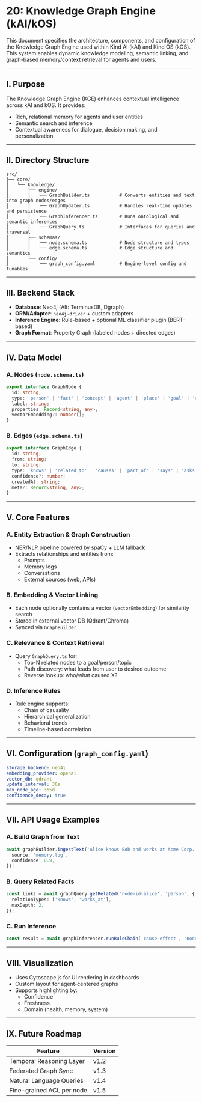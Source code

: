 # 20: Knowledge Graph Engine (kAI/kOS)

This document specifies the architecture, components, and configuration of the Knowledge Graph Engine used within Kind AI (kAI) and Kind OS (kOS). This system enables dynamic knowledge modeling, semantic linking, and graph-based memory/context retrieval for agents and users.

---

## I. Purpose

The Knowledge Graph Engine (KGE) enhances contextual intelligence across kAI and kOS. It provides:

- Rich, relational memory for agents and user entities
- Semantic search and inference
- Contextual awareness for dialogue, decision making, and personalization

---

## II. Directory Structure

```text
src/
├── core/
│   └── knowledge/
│       ├── engine/
│       │   ├── GraphBuilder.ts           # Converts entities and text into graph nodes/edges
│       │   ├── GraphUpdater.ts           # Handles real-time updates and persistence
│       │   ├── GraphInferencer.ts        # Runs ontological and semantic inferences
│       │   └── GraphQuery.ts             # Interfaces for queries and traversal
│       ├── schemas/
│       │   ├── node.schema.ts            # Node structure and types
│       │   └── edge.schema.ts            # Edge structure and semantics
│       └── config/
│           └── graph_config.yaml         # Engine-level config and tunables
```

---

## III. Backend Stack

- **Database**: Neo4j (Alt: TerminusDB, Dgraph)
- **ORM/Adapter**: `neo4j-driver` + custom adapters
- **Inference Engine**: Rule-based + optional ML classifier plugin (BERT-based)
- **Graph Format**: Property Graph (labeled nodes + directed edges)

---

## IV. Data Model

### A. Nodes (`node.schema.ts`)

```ts
export interface GraphNode {
  id: string;
  type: 'person' | 'fact' | 'concept' | 'agent' | 'place' | 'goal' | 'event';
  label: string;
  properties: Record<string, any>;
  vectorEmbedding?: number[];
}
```

### B. Edges (`edge.schema.ts`)

```ts
export interface GraphEdge {
  id: string;
  from: string;
  to: string;
  type: 'knows' | 'related_to' | 'causes' | 'part_of' | 'says' | 'asks' | 'answers' | 'follows' | 'owned_by';
  confidence?: number;
  createdAt: string;
  meta?: Record<string, any>;
}
```

---

## V. Core Features

### A. Entity Extraction & Graph Construction

- NER/NLP pipeline powered by spaCy + LLM fallback
- Extracts relationships and entities from:
  - Prompts
  - Memory logs
  - Conversations
  - External sources (web, APIs)

### B. Embedding & Vector Linking

- Each node optionally contains a vector (`vectorEmbedding`) for similarity search
- Stored in external vector DB (Qdrant/Chroma)
- Synced via `GraphBuilder`

### C. Relevance & Context Retrieval

- Query `GraphQuery.ts` for:
  - Top-N related nodes to a goal/person/topic
  - Path discovery: what leads from user to desired outcome
  - Reverse lookup: who/what caused X?

### D. Inference Rules

- Rule engine supports:
  - Chain of causality
  - Hierarchical generalization
  - Behavioral trends
  - Timeline-based correlation

---

## VI. Configuration (`graph_config.yaml`)

```yaml
storage_backend: neo4j
embedding_provider: openai
vector_db: qdrant
update_interval: 30s
max_node_age: 365d
confidence_decay: true
```

---

## VII. API Usage Examples

### A. Build Graph from Text

```ts
await graphBuilder.ingestText('Alice knows Bob and works at Acme Corp.', {
  source: 'memory.log',
  confidence: 0.9,
});
```

### B. Query Related Facts

```ts
const links = await graphQuery.getRelated('node-id-alice', 'person', {
  relationTypes: ['knows', 'works_at'],
  maxDepth: 2,
});
```

### C. Run Inference

```ts
const result = await graphInferencer.runRuleChain('cause-effect', 'node-id-symptom');
```

---

## VIII. Visualization

- Uses Cytoscape.js for UI rendering in dashboards
- Custom layout for agent-centered graphs
- Supports highlighting by:
  - Confidence
  - Freshness
  - Domain (health, memory, system)

---

## IX. Future Roadmap

| Feature                   | Version |
| ------------------------- | ------- |
| Temporal Reasoning Layer  | v1.2    |
| Federated Graph Sync      | v1.3    |
| Natural Language Queries  | v1.4    |
| Fine-grained ACL per node | v1.5    |

